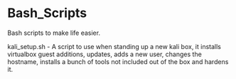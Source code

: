 # Bash_Scripts
Bash scripts to make life easier.

kali_setup.sh - A script to use when standing up a new kali box, it installs virtualbox guest additions, updates, adds a new user, changes the hostname, installs a bunch of tools not included out of the box and hardens it.
